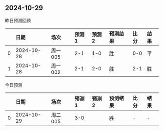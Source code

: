 

 ## 2024-10-29

昨日预测回顾

|    | 日期       | 场次    | 预测1   | 预测2   | 预测结果   | 比分   | 结果   |
|---:|:-----------|:--------|:--------|:--------|:-----------|:-------|:-------|
|  0 | 2024-10-28 | 周一005 | 2-1     | 1-0     | 胜         | 0-0    | 平     |
|  1 | 2024-10-28 | 周一002 | 2-1     | 2-0     | 胜         | 2-1    | 胜     |

今日预测

|    | 日期       | 场次    | 预测1   | 预测2   | 预测结果   | 比分   | 结果   |
|---:|:-----------|:--------|:--------|:--------|:-----------|:-------|:-------|
|  0 | 2024-10-29 | 周二005 | 3-0     |         | 胜         | -      | -      |